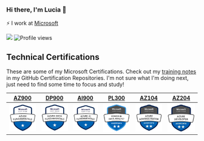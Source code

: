 ### Hi there, I'm Lucia 👋
:zap: I work at <a href="https://www.microsoft.com/">Microsoft</a> 


<!-- Followers Count and Views Count -->
![](https://img.shields.io/github/followers/luciaharcekova?label=Followers&style=flat-square)
![Profile views](https://gpvc.arturio.dev/luciaharcekova)

<!--
 Social Links

<p align="center">
  <a href=""><img src="https://img.shields.io/badge/-Codepen.io-brightgreen?style=flat-square&logo=codepen&logoColor=white"/></a>
  <a href=""><img src="https://img.shields.io/badge/-Instagram-d3003f?style=flat-square&logo=instagram&logoColor=white"/></a>
  <a href=""><img src="https://img.shields.io/badge/-LinkedIn-0072b1?style=flat-square&logo=linkedin&logoColor=white"/></a>
  <a href=""><img src="https://img.shields.io/badge/-Youtube-FF0000?style=flat-square&logo=Youtube&logoColor=white"/></a>
</p>

**LuciaHarcekova/LuciaHarcekova** is a ✨ _special_ ✨ repository because its `README.md` (this file) appears on your GitHub profile.

Here are some ideas to get you started:

- 🔭 I’m currently working on ...
- 🌱 I’m currently learning ...
- 👯 I’m looking to collaborate on ...
- 🤔 I’m looking for help with ...
- 💬 Ask me about ...
- 📫 How to reach me: ...
- 😄 Pronouns: ...
- ⚡ Fun fact: ...
-->

## Technical Certifications

These are some of my Microsoft Certifications.  Check out my [training notes](https://github.com/LuciaHarcekova/MicrosoftCertificationsLearningMaterials) in my GitHub Certification Repositories. I'm not sure what I'm doing next, just need to find some time to focus and study!

|[**AZ900**](https://github.com/LuciaHarcekova/LuciaHarcekova/blob/main/assets/MicrosoftCertifiedAzureFundamentals.png)|[**DP900**](https://github.com/LuciaHarcekova/LuciaHarcekova/blob/main/assets/MicrosoftCertifiedAzureDataFundamentals.png)|[**AI900**](https://github.com/LuciaHarcekova/LuciaHarcekova/blob/main/assets/MicrosoftCertifiedAzureAIFundamentals.png)|[**PL300**](https://github.com/LuciaHarcekova/LuciaHarcekova/blob/main/assets/MicrosoftCertifiedPowerBIDataAnalystAssociate.png)|[**AZ104**](https://github.com/LuciaHarcekova/LuciaHarcekova/blob/main/assets/MicrosoftCertifiedAzureAdministratorAssociate.png)|[**AZ204**](https://github.com/LuciaHarcekova/LuciaHarcekova/blob/main/assets/MicrosoftCertifiedAzureDeveloperAssociate.png)|
|:---:|:---:|:---:|:---:|:---:|:---:| 
|![**AZ900**](https://github.com/LuciaHarcekova/LuciaHarcekova/blob/main/assets/MicrosoftCertifiedAzureFundamentals.png)|![**DP900**](https://github.com/LuciaHarcekova/LuciaHarcekova/blob/main/assets/MicrosoftCertifiedAzureDataFundamentals.png)|![**AI900**](https://github.com/LuciaHarcekova/LuciaHarcekova/blob/main/assets/MicrosoftCertifiedAzureAIFundamentals.png)|![**PL300**](https://github.com/LuciaHarcekova/LuciaHarcekova/blob/main/assets/MicrosoftCertifiedPowerBIDataAnalystAssociate.png)|![**AZ104**](https://github.com/LuciaHarcekova/LuciaHarcekova/blob/main/assets/MicrosoftCertifiedAzureAdministratorAssociate.png)|![**AZ204**](https://github.com/LuciaHarcekova/LuciaHarcekova/blob/main/assets/MicrosoftCertifiedAzureDeveloperAssociate.png)|
